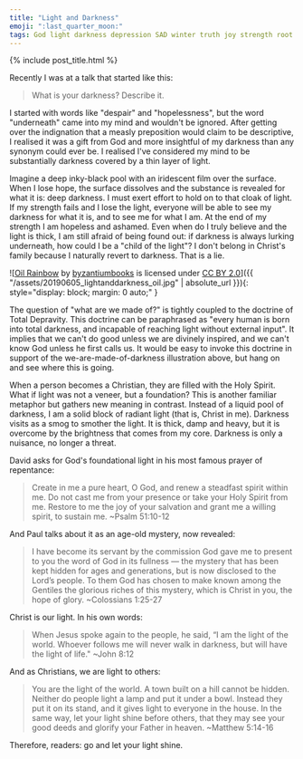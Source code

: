 ```yaml
---
title: "Light and Darkness"
emoji: ":last_quarter_moon:"
tags: God light darkness depression SAD winter truth joy strength root hope despair power goodness mystery
---
```


{% include post_title.html %}

Recently I was at a talk that started like this:
 > What is your darkness? Describe it.

I started with words like "despair" and "hopelessness", but the word "underneath" came into my mind and wouldn't be ignored. After getting over the indignation that a measly preposition would claim to be descriptive, I realised it was a gift from God and more insightful of my darkness than any synonym could ever be. I realised I've considered my mind to be substantially darkness covered by a thin layer of light. 

Imagine a deep inky-black pool with an iridescent film over the surface. When I lose hope, the surface dissolves and the substance is revealed for what it is: deep darkness. I must exert effort to hold on to that cloak of light. If my strength fails and I lose the light, everyone will be able to see my darkness for what it is, and to see me for what I am. At the end of my strength I am hopeless and ashamed. Even when do I truly believe and the light is thick, I am still afraid of being found out: if darkness is always lurking underneath, how could I be a "child of the light"? I don't belong in Christ's family because I naturally revert to darkness. That is a lie.

![[Oil Rainbow](https://www.flickr.com/photos/10688882@N00/26548710783) by [byzantiumbooks](https://www.flickr.com/photos/10688882@N00) is licensed under [CC BY 2.0](creativecommons.org/licenses/by/2.0/?ref=ccsearch&atype=html)]({{ "/assets/20190605_lightanddarkness_oil.jpg" | absolute_url }}){: style="display: block; margin: 0 auto;" }


The question of "what are we made of?" is tightly coupled to the doctrine of Total Depravity. This doctrine can be paraphrased as "every human is born into total darkness, and incapable of reaching light without external input". It implies that we can't do good unless we are divinely inspired, and we can't know God unless he first calls us. It would be easy to invoke this doctrine in support of the we-are-made-of-darkness illustration above, but hang on and see where this is going.

When a person becomes a Christian, they are filled with the Holy Spirit. What if light was not a veneer, but a foundation? This is another familiar metaphor but gathers new meaning in contrast. Instead of a liquid pool of darkness, I am a solid block of radiant light (that is, Christ in me). Darkness visits as a smog to smother the light. It is thick, damp and heavy, but it is overcome by the brightness that comes from my core. Darkness is only a nuisance, no longer a threat.

David asks for God's foundational light in his most famous prayer of repentance:
> Create in me a pure heart, O God,
>    and renew a steadfast spirit within me.
> Do not cast me from your presence
>    or take your Holy Spirit from me.
> Restore to me the joy of your salvation
>    and grant me a willing spirit, to sustain me.
> ~Psalm 51:10-12

And Paul talks about it as an age-old mystery, now revealed:
> I have become its servant by the commission God gave me to present to you the word of God in its fullness — the mystery that has been kept hidden for ages and generations, but is now disclosed to the Lord’s people. To them God has chosen to make known among the Gentiles the glorious riches of this mystery, which is Christ in you, the hope of glory.
> ~Colossians 1:25-27

Christ is our light. In his own words:
> When Jesus spoke again to the people, he said, “I am the light of the world. Whoever follows me will never walk in darkness, but will have the light of life."
> ~John 8:12

And as Christians, we are light to others:
> You are the light of the world. A town built on a hill cannot be hidden. Neither do people light a lamp and put it under a bowl. Instead they put it on its stand, and it gives light to everyone in the house. In the same way, let your light shine before others, that they may see your good deeds and glorify your Father in heaven.
> ~Matthew 5:14-16

Therefore, readers: go and let your light shine.
